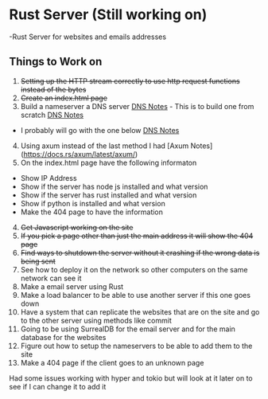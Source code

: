 # Rust Server (Still working on)
-Rust Server for websites and emails addresses

## Things to Work on
1. ~~Setting up the HTTP stream correctly to use http request functions instead of the bytes~~
2. ~~Create an index.html page~~
3. Build a nameserver a DNS server
[DNS Notes](https://github.com/EmilHernvall/dnsguide) - This is to build one from scratch
[DNS Notes](https://dev.to/xfbs/writing-a-dns-server-in-rust-1gpn)
* I probably will go with the one below
[DNS Notes](https://docs.rs/hickory-server/latest/hickory_server/)
4. Using axum instead of the last method I had
[Axum Notes] (https://docs.rs/axum/latest/axum/)
3. On the index.html page have the following informaton
* Show IP Address
* Show if the server has node js installed and what version
* Show if the server has rust installed and what version
* Show if python is installed and what version
* Make the 404 page to have the information
4. ~~Get Javascript working on the site~~
4. ~~If you pick a page other than just the main address it will show the 404 page~~
5. ~~Find ways to shutdown the server without it crashing if the wrong data is being sent~~
4. See how to deploy it on the network so other computers on the same network can see it
5. Make a email server using Rust
6. Make a load balancer to be able to use another server if this one goes down
7. Have a system that can replicate the websites that are on the site and go to the other server using methods like commit
8. Going to be using SurrealDB for the email server and for the main database for the websites
9. Figure out how to setup the nameservers to be able to add them to the site
10. Make a 404 page if the client goes to an unknown page

Had some issues working with hyper and tokio but will look at it later on to see if I can change it to add it